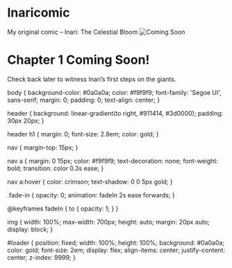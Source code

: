 # Inaricomic
My original comic – Inari: The Celestial Bloom
<img src="images/comingsoon.jpg" alt="Coming Soon">
<h1>Chapter 1 Coming Soon!</h1>
<p>Check back later to witness Inari’s first steps on the giants.</p>
body {
  background-color: #0a0a0a;
  color: #f9f9f9;
  font-family: 'Segoe UI', sans-serif;
  margin: 0;
  padding: 0;
  text-align: center;
}

header {
  background: linear-gradient(to right, #911414, #3d0000);
  padding: 30px 20px;
}

header h1 {
  margin: 0;
  font-size: 2.8em;
  color: gold;
}

nav {
  margin-top: 15px;
}

nav a {
  margin: 0 15px;
  color: #f9f9f9;
  text-decoration: none;
  font-weight: bold;
  transition: color 0.3s ease;
}

nav a:hover {
  color: crimson;
  text-shadow: 0 0 5px gold;
}

.fade-in {
  opacity: 0;
  animation: fadeIn 2s ease forwards;
}

@keyframes fadeIn {
  to { opacity: 1; }
}

img {
  width: 100%;
  max-width: 700px;
  height: auto;
  margin: 20px auto;
  display: block;
}

#loader {
  position: fixed;
  width: 100%;
  height: 100%;
  background: #0a0a0a;
  color: gold;
  font-size: 2em;
  display: flex;
  align-items: center;
  justify-content: center;
  z-index: 9999;
}
